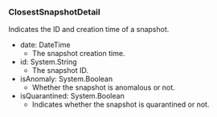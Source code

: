 ### ClosestSnapshotDetail
Indicates the ID and creation time of a snapshot.

- date: DateTime
  - The snapshot creation time.
- id: System.String
  - The snapshot ID.
- isAnomaly: System.Boolean
  - Whether the snapshot is anomalous or not.
- isQuarantined: System.Boolean
  - Indicates whether the snapshot is quarantined or not.

